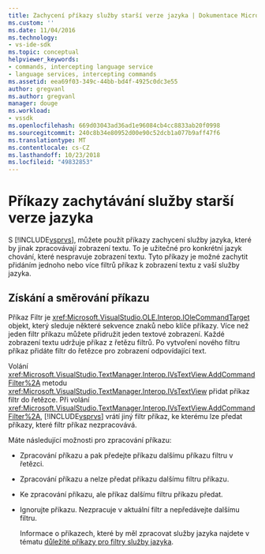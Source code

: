 ```yaml
---
title: Zachycení příkazy služby starší verze jazyka | Dokumentace Microsoftu
ms.custom: ''
ms.date: 11/04/2016
ms.technology:
- vs-ide-sdk
ms.topic: conceptual
helpviewer_keywords:
- commands, intercepting language service
- language services, intercepting commands
ms.assetid: eea69f03-349c-44bb-bd4f-4925c0dc3e55
author: gregvanl
ms.author: gregvanl
manager: douge
ms.workload:
- vssdk
ms.openlocfilehash: 669d03043ad36ad1e96084cb4cc8833ab20f0998
ms.sourcegitcommit: 240c8b34e80952d00e90c52dcb1a077b9aff47f6
ms.translationtype: MT
ms.contentlocale: cs-CZ
ms.lasthandoff: 10/23/2018
ms.locfileid: "49832853"
---
```

# <a name="intercepting-legacy-language-service-commands"></a>Příkazy zachytávání služby starší verze jazyka
S [!INCLUDE[vsprvs](../../code-quality/includes/vsprvs_md.md)], můžete použít příkazy zachycení služby jazyka, které by jinak zpracovávají zobrazení textu. To je užitečné pro konkrétní jazyk chování, které nespravuje zobrazení textu. Tyto příkazy je možné zachytit přidáním jednoho nebo více filtrů příkaz k zobrazení textu z vaší služby jazyka.  
  
## <a name="getting-and-routing-the-command"></a>Získání a směrování příkazu  
 Příkaz Filtr je <xref:Microsoft.VisualStudio.OLE.Interop.IOleCommandTarget> objekt, který sleduje některé sekvence znaků nebo klíče příkazy. Více než jeden filtr příkazu můžete přidružit jeden textové zobrazení. Každé zobrazení textu udržuje příkaz z řetězu filtrů. Po vytvoření nového filtru příkaz přidáte filtr do řetězce pro zobrazení odpovídající text.  
  
 Volání <xref:Microsoft.VisualStudio.TextManager.Interop.IVsTextView.AddCommandFilter%2A> metodu <xref:Microsoft.VisualStudio.TextManager.Interop.IVsTextView> přidat příkaz filtr do řetězce. Při volání <xref:Microsoft.VisualStudio.TextManager.Interop.IVsTextView.AddCommandFilter%2A>, [!INCLUDE[vsprvs](../../code-quality/includes/vsprvs_md.md)] vrátí jiný filtr příkaz, ke kterému lze předat příkazy, které filtr příkaz nezpracovává.  
  
 Máte následující možnosti pro zpracování příkazu:  
  
- Zpracování příkazu a pak předejte příkazu dalšímu příkazu filtru v řetězci.  
  
- Zpracování příkazu a nelze předat příkazu dalšímu filtru příkazu.  
  
- Ke zpracování příkazu, ale příkaz dalšímu filtru příkazu předat.  
  
- Ignorujte příkazu. Nezpracuje v aktuální filtr a nepředávejte dalšímu filtru.  
  
  Informace o příkazech, které by měl zpracovat služby jazyka najdete v tématu [důležité příkazy pro filtry služby jazyka](../../extensibility/internals/important-commands-for-language-service-filters.md).